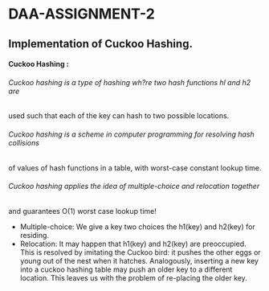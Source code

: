 # DAA-ASSIGNMENT-2
## Implementation of Cuckoo Hashing.
#### Cuckoo Hashing : 

###### Cuckoo hashing is a type of hashing wh?re two hash functions hl and h2 are
used such that each of the key can hash to two possible locations.

###### Cuckoo hashing is a scheme in computer programming for resolving hash collisions
 of values of hash functions in a table, with worst-case constant lookup time.

###### Cuckoo hashing applies the idea of multiple-choice and relocation together 
and guarantees O(1) worst case lookup time! 

* Multiple-choice: We give a key two choices the h1(key) and h2(key) for residing.
* Relocation: It may happen that h1(key) and h2(key) are preoccupied. This is resolved 
by imitating the Cuckoo bird: it pushes the other eggs or young out of the nest 
when it hatches. Analogously, inserting a new key into a cuckoo hashing table may push 
an older key to a different location. This leaves us with the problem of re-placing 
the older key. 
